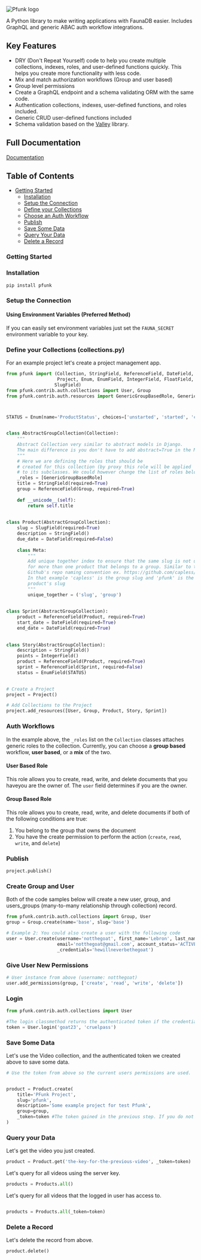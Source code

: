 ![Pfunk logo](https://qwigocom.b-cdn.net/opensource/images/pfunk.png?width=160 "Pfunk")

A Python library to make writing applications with FaunaDB easier. 
Includes GraphQL and generic ABAC auth workflow integrations.

## Key Features
- DRY (Don't Repeat Yourself) code to help you create multiple collections, indexes, roles, and user-defined functions 
  quickly. This helps you create more functionality with less code. 
- Mix and match authorization workflows (Group and user based)
- Group level permissions
- Create a GraphQL endpoint and a schema validating ORM with the same code.
- Authentication collections, indexes, user-defined functions, and roles included.
- Generic CRUD user-defined functions included
- Schema validation based on the [Valley](https://github.com/capless/valley) library.

## Full Documentation

[Documentation](https://pfunk.carcamp.dev/docs/pfunk.html)

## Table of Contents

- [Getting Started](#Getting-Started)
    - [Installation](#Installation)
    - [Setup the Connection](#setup-the-connection)
    - [Define your Collections](#define-your-collections-collectionspy)
    - [Choose an Auth Workflow](#auth-workflows)
    - [Publish](#publish)
    - [Save Some Data](#save-some-data)
    - [Query Your Data](#query-your-data)
    - [Delete a Record](#delete-a-record)
        


### Getting Started

### Installation
```pip install pfunk```

### Setup the Connection

#### Using Environment Variables (Preferred Method)

If you can easily set environment variables just set the ```FAUNA_SECRET``` environment variable to your key.

### Define your Collections (collections.py)

For an example project let's create a project management app. 

```python
from pfunk import (Collection, StringField, ReferenceField, DateField,
                   Project, Enum, EnumField, IntegerField, FloatField,
                  SlugField)
from pfunk.contrib.auth.collections import User, Group
from pfunk.contrib.auth.resources import GenericGroupBasedRole, GenericUserBasedRole



STATUS = Enum(name='ProductStatus', choices=['unstarted', 'started', 'completed', 'delivered'])


class AbstractGroupCollection(Collection):
    """
    Abstract Collection very similar to abstract models in Django. 
    The main difference is you don't have to add abstract=True in the Meta class.
    """
    # Here we are defining the roles that should be 
    # created for this collection (by proxy this role will be applied 
    # to its subclasses. We could however change the list of roles below.
    _roles = [GenericGroupBasedRole]
    title = StringField(required=True)
    group = ReferenceField(Group, required=True)
    
    def __unicode__(self):
        return self.title
    
    
class Product(AbstractGroupCollection):
    slug = SlugField(required=True)
    description = StringField()
    due_date = DateField(required=False)
    
    class Meta:
        """
        Add unique together index to ensure that the same slug is not used 
        for more than one product that belongs to a group. Similar to the
        Github's repo naming convention ex. https://github.com/capless/pfunk. 
        In that example 'capless' is the group slug and 'pfunk' is the 
        product's slug
        """
        unique_together = ('slug', 'group')
    
    
class Sprint(AbstractGroupCollection):
    product = ReferenceField(Product, required=True)
    start_date = DateField(required=True)
    end_date = DateField(required=True)
    
    
class Story(AbstractGroupCollection):
    description = StringField()
    points = IntegerField()
    product = ReferenceField(Product, required=True)
    sprint = ReferenceField(Sprint, required=False)
    status = EnumField(STATUS)
    

# Create a Project
project = Project()

# Add Collections to the Project
project.add_resources([User, Group, Product, Story, Sprint])

```
### Auth Workflows

In the example above, the ```_roles``` list on the ```Collection``` classes attaches generic roles to the 
collection.  Currently, you can choose a **group based** workflow, **user based**, or a **mix** of the two.

#### User Based Role

This role allows you to create, read, write, and delete documents that you haveyou are the owner of. The `user` field determines if you are the owner.

#### Group Based Role

This role allows you to create, read, write, and delete documents if both of the following conditions are true: 

1. You belong to the group that owns the document
2. You have the create permission to perform the action (`create`, `read`, `write`, and `delete`) 

### Publish

```python
project.publish()
```

### Create Group and User
Both of the code samples below will create a new user, group, and users_groups (many-to-many relationship through collection) record.
```python
from pfunk.contrib.auth.collections import Group, User
group = Group.create(name='base', slug='base')

# Example 2: You could also create a user with the following code
user = User.create(username='notthegoat', first_name='Lebron', last_name='James',
                   email='notthegoat@gmail.com', account_status='ACTIVE', groups=[group],
                   _credentials='hewillneverbethegoat')

```

### Give User New Permissions

```python
# User instance from above (username: notthegoat)
user.add_permissions(group, ['create', 'read', 'write', 'delete'])
```
### Login

```python
from pfunk.contrib.auth.collections import User

#The login classmethod returns the authenticated token if the credentials are correct.
token = User.login('goat23', 'cruelpass')
```


### Save Some Data
Let's use the Video collection, and the authenticated token we created above to save some data.

```python
# Use the token from above so the current users permissions are used.


product = Product.create(
    title='PFunk Project',
    slug='pfunk',
    description='Some example project for test Pfunk',
    group=group,
    _token=token #The token gained in the previous step. If you do not specify a token here it defaults to the key used in the FAUNA_SECRET env.
)

```

### Query your Data
Let's get the video you just created.

```python
product = Product.get('the-key-for-the-previous-video', _token=token)
```

Let's query for all videos using the server key.

```python
products = Products.all()
```

Let's query for all videos that the logged in user has access to.

```python

products = Products.all(_token=token)
```

### Delete a Record

Let's delete the record from above.

```python
product.delete()
```

